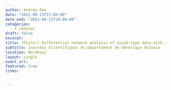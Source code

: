 ```yaml
---
author: Andrea Rau
date: "2022-09-13T17:00:00"
date_end: "2022-09-13T18:00:00"
categories:
    - seminar
draft: false
excerpt: 
title: (Poster) Differential network analysis of mixed-type data with copulae
subtitle: Journées Scientifiques du Département de Génétique Animale
location: Bordeaux
layout: single
event_url: 
featured: true
links:


---
```




